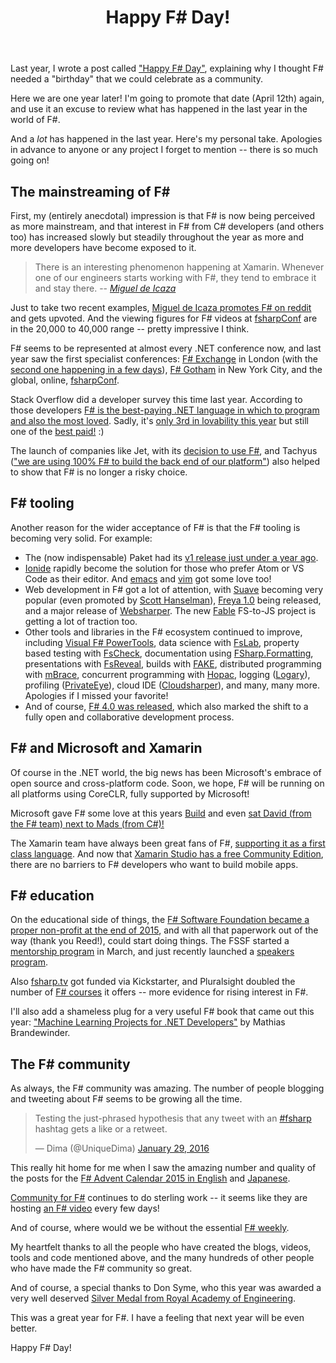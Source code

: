 ﻿---
layout: post
title: "Happy F# Day!"
description: "Growing and getting better each year"
categories: []
---

Last year, I wrote a post called ["Happy F# Day"](/posts/happy-fsharp-day/), explaining why I thought F# needed a "birthday" that we could celebrate as a community.

Here we are one year later! I'm going to promote that date (April 12th) again, and use it an excuse to review what has happened in the last year in the world of F#.

And a *lot* has happened in the last year.  Here's my personal take. Apologies in advance to anyone or any project I forget to mention -- there is so much going on!

## The mainstreaming of F# ##

First, my (entirely anecdotal) impression is that F# is now being perceived as more mainstream, and that interest in F# from C# developers (and others too)
has increased slowly but steadily throughout the year as more and more developers have become exposed to it.

> There is an interesting phenomenon happening at Xamarin. 
> Whenever one of our engineers starts working with F#, they tend to embrace it and stay there.
> -- *[Miguel de Icaza](https://www.reddit.com/r/programmerchat/comments/4dxpcp/i_am_miguel_de_icaza_i_started_xamarin_mono_gnome/d1vasd6?context=3)*

Just to take two recent examples, [Miguel de Icaza promotes F# on reddit](https://www.reddit.com/r/programmerchat/comments/4dxpcp/i_am_miguel_de_icaza_i_started_xamarin_mono_gnome/d1v954m)
and gets upvoted. And the viewing figures for F# videos at [fsharpConf](https://blogs.msdn.microsoft.com/mvpawardprogram/2016/04/11/its-not-too-late-to-catch-the-fsharpconf-action/)
are in the 20,000 to 40,000 range -- pretty impressive I think.

F# seems to be represented at almost every .NET conference now, and last year saw the first specialist conferences: [F# Exchange](http://trelford.com/blog/post/FSharpEx.aspx) in London
(with the [second one happening in a few days](https://skillsmatter.com/conferences/7145-f-exchange-2016)), [F# Gotham](http://www.fsharpgotham.com/) in New York City,
and the global, online, [fsharpConf](http://fsharpconf.com/).

Stack Overflow did a developer survey this time last year. According to those developers [F# is the best-paying .NET language in which to program and also the most loved](https://twitter.com/lobrien/status/615216594969452544).
Sadly, it's [only 3rd in lovability this year](https://stackoverflow.com/research/developer-survey-2016#technology-most-loved-dreaded-and-wanted) but still one of the [best paid!](https://stackoverflow.com/research/developer-survey-2016#technology-top-paying-tech) :)

The launch of companies like Jet, with its [decision to use F#](http://techgroup.jet.com/blog/2015/03-22-on-how-jet-chose/),
and Tachyus (["we are using 100% F# to build the back end of our platform"](https://news.ycombinator.com/item?id=7543093)) also helped to show that F# is no longer a risky choice.

## F# tooling

Another reason for the wider acceptance of F# is that the F# tooling is becoming very solid. For example:

* The (now indispensable) Paket had its [v1 release just under a year ago](https://fsprojects.github.io/Paket/release-notes.html). 
* [Ionide](http://ionide.io/) rapidly become the solution for those who prefer Atom or VS Code as their editor.
  And [emacs](https://melpa.org/#/fsharp-mode) and [vim](https://github.com/fsharp/vim-fsharp) got some love too!
* Web development in F# got a lot of attention, with [Suave](https://suave.io) becoming very popular (even promoted by [Scott Hanselman](http://www.hanselman.com/blog/RunningSuaveioAndFWithFAKEInAzureWebAppsWithGitAndTheDeployButton.aspx)),
  [Freya 1.0](http://docs.freya.io/en/latest/) being released, and a major release of [Websharper](http://websharper.com/blog-entry/4323/websharper-3-0-released).
  The new [Fable](https://github.com/fsprojects/Fable) FS-to-JS project is getting a lot of traction too.
* Other tools and libraries in the F# ecosystem continued to improve, including
  [Visual F# PowerTools](https://fsprojects.github.io/VisualFSharpPowerTools/index.html),
  data science with [FsLab](http://fslab.org/),
  property based testing with [FsCheck](https://fscheck.github.io/FsCheck/),
  documentation using [FSharp.Formatting](https://tpetricek.github.io/FSharp.Formatting/),
  presentations with [FsReveal](https://fsprojects.github.io/FsReveal/),
  builds with [FAKE](https://github.com/fsharp/Fake),
  distributed programming with [mBrace](http://mbrace.io/),
  concurrent programming with [Hopac](https://hopac.github.io/Hopac/Hopac.html),
  logging ([Logary](https://logary.github.io/)),
  profiling ([PrivateEye](http://www.privateeye.io/)),
  cloud IDE ([Cloudsharper](http://cloudsharper.com/)),
  and many, many more. Apologies if I missed your favorite!
* And of course, [F# 4.0 was released](https://blogs.msdn.microsoft.com/dotnet/2015/07/20/announcing-the-rtm-of-visual-f-4-0/), which also marked the shift to a fully open and collaborative development process.
 
## F# and Microsoft and Xamarin
 
Of course in the .NET world, the big news has been Microsoft's embrace of open source and cross-platform code.
Soon, we hope, F# will be running on all platforms using CoreCLR, fully supported by Microsoft!

Microsoft gave F# some love at this years [Build](https://channel9.msdn.com/Events/Build/2016/T661) and even [sat David (from the F# team) next to Mads (from C#)!](https://channel9.msdn.com/Events/Build/2016/C920)

The Xamarin team have always been great fans of F#, [supporting it as a first class language](https://developer.xamarin.com/guides/cross-platform/fsharp/).
And now that [Xamarin Studio has a free Community Edition](https://blog.xamarin.com/xamarin-for-all/), there are no barriers to F# developers who want to build mobile apps.
 
## F# education

On the educational side of things, the [F# Software Foundation became a proper non-profit at the end of 2015](http://foundation.fsharp.org/fssf_granted_501_c_3_nonprofit_status), and
with all that paperwork out of the way (thank you Reed!), could start doing things. The FSSF started a [mentorship program](http://fsharp.org/mentorship/) in March, and just recently launched a [speakers program](http://foundation.fsharp.org/speakers_program_launch).

Also [fsharp.tv](https://fsharp.tv/) got funded via Kickstarter, and Pluralsight doubled the number of [F# courses](https://www.pluralsight.com/search?q=f%23&categories=course) it offers
-- more evidence for rising interest in F#.

I'll also add a shameless plug for a very useful F# book that came out this year: ["Machine Learning Projects for .NET Developers"](https://www.apress.com/9781430267676) by Mathias Brandewinder.
 
## The F# community
 
As always, the F# community was amazing. The number of people blogging and tweeting about F# seems to be growing all the time.

<blockquote class="twitter-tweet" data-lang="en"><p lang="en" dir="ltr">Testing the just-phrased hypothesis that any tweet with an <a href="https://twitter.com/hashtag/fsharp?src=hash">#fsharp</a> hashtag gets a like or a retweet.</p>&mdash; Dima (@UniqueDima) <a href="https://twitter.com/UniqueDima/status/692908823468732416">January 29, 2016</a></blockquote>
<script async src="//platform.twitter.com/widgets.js" charset="utf-8"></script>

This really hit home for me when I saw the amazing number and quality of the posts for the
[F# Advent Calendar 2015 in English](https://sergeytihon.wordpress.com/2015/10/25/f-advent-calendar-in-english-2015/) and [Japanese](http://connpass.com/event/22056/).

[Community for F#](http://c4fsharp.net/) continues to do sterling work -- it seems like they are hosting [an F# video](https://www.youtube.com/channel/UCCQPh0mSMaVpRcKUeWPotSA/feed) every few days!

And of course, where would we be without the essential [F# weekly](https://sergeytihon.wordpress.com/category/f-weekly/). 

My heartfelt thanks to all the people who have created the blogs, videos, tools and code mentioned above, and the many hundreds of other people who have made the F# community so great.

And of course, a special thanks to Don Syme, who this year was awarded a very well deserved [Silver Medal from Royal Academy of Engineering](https://blogs.technet.microsoft.com/inside_microsoft_research/2015/07/01/microsoft-researcher-don-syme-honored-with-silver-medal-from-royal-academy-of-engineering/).
  
This was a great year for F#. I have a feeling that next year will be even better. 
  
 
Happy F# Day!